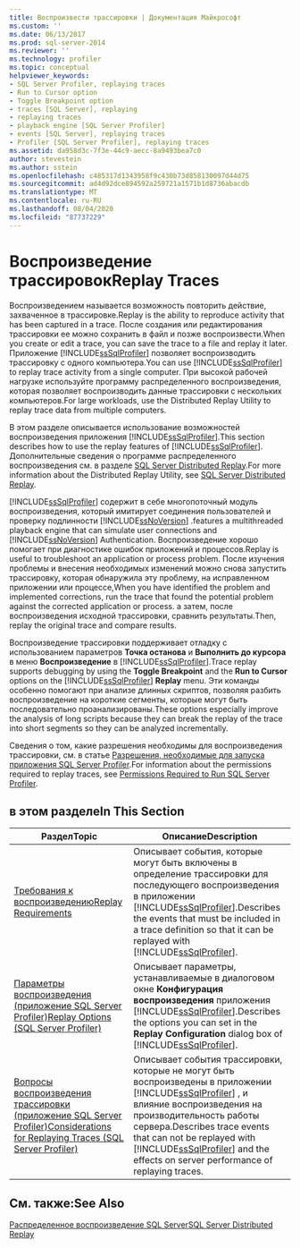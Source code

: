 ```yaml
---
title: Воспроизвести трассировки | Документация Майкрософт
ms.custom: ''
ms.date: 06/13/2017
ms.prod: sql-server-2014
ms.reviewer: ''
ms.technology: profiler
ms.topic: conceptual
helpviewer_keywords:
- SQL Server Profiler, replaying traces
- Run to Cursor option
- Toggle Breakpoint option
- traces [SQL Server], replaying
- replaying traces
- playback engine [SQL Server Profiler]
- events [SQL Server], replaying traces
- Profiler [SQL Server Profiler], replaying traces
ms.assetid: da958d3c-7f3e-44c9-aecc-8a9493bea7c0
author: stevestein
ms.author: sstein
ms.openlocfilehash: c485317d1343958f9c430b73d858130097d44d75
ms.sourcegitcommit: ad4d92dce894592a259721a1571b1d8736abacdb
ms.translationtype: MT
ms.contentlocale: ru-RU
ms.lasthandoff: 08/04/2020
ms.locfileid: "87737229"
---
```

# <a name="replay-traces"></a><span data-ttu-id="77a4c-102">Воспроизведение трассировок</span><span class="sxs-lookup"><span data-stu-id="77a4c-102">Replay Traces</span></span>
  <span data-ttu-id="77a4c-103">Воспроизведением называется возможность повторить действие, захваченное в трассировке.</span><span class="sxs-lookup"><span data-stu-id="77a4c-103">Replay is the ability to reproduce activity that has been captured in a trace.</span></span> <span data-ttu-id="77a4c-104">После создания или редактирования трассировки ее можно сохранить в файл и позже воспроизвести.</span><span class="sxs-lookup"><span data-stu-id="77a4c-104">When you create or edit a trace, you can save the trace to a file and replay it later.</span></span> <span data-ttu-id="77a4c-105">Приложение [!INCLUDE[ssSqlProfiler](../../includes/sssqlprofiler-md.md)] позволяет воспроизводить трассировку с одного компьютера.</span><span class="sxs-lookup"><span data-stu-id="77a4c-105">You can use [!INCLUDE[ssSqlProfiler](../../includes/sssqlprofiler-md.md)] to replay trace activity from a single computer.</span></span> <span data-ttu-id="77a4c-106">При высокой рабочей нагрузке используйте программу распределенного воспроизведения, которая позволяет воспроизводить данные трассировки с нескольких компьютеров.</span><span class="sxs-lookup"><span data-stu-id="77a4c-106">For large workloads, use the Distributed Replay Utility to replay trace data from multiple computers.</span></span>  
  
 <span data-ttu-id="77a4c-107">В этом разделе описывается использование возможностей воспроизведения приложения [!INCLUDE[ssSqlProfiler](../../includes/sssqlprofiler-md.md)].</span><span class="sxs-lookup"><span data-stu-id="77a4c-107">This section describes how to use the replay features of [!INCLUDE[ssSqlProfiler](../../includes/sssqlprofiler-md.md)].</span></span> <span data-ttu-id="77a4c-108">Дополнительные сведения о программе распределенного воспроизведения см. в разделе [SQL Server Distributed Replay](../distributed-replay/sql-server-distributed-replay.md).</span><span class="sxs-lookup"><span data-stu-id="77a4c-108">For more information about the Distributed Replay Utility, see [SQL Server Distributed Replay](../distributed-replay/sql-server-distributed-replay.md).</span></span>  
  
 [!INCLUDE[ssSqlProfiler](../../includes/sssqlprofiler-md.md)] <span data-ttu-id="77a4c-109">содержит в себе многопоточный модуль воспроизведения, который имитирует соединения пользователей и проверку подлинности [!INCLUDE[ssNoVersion](../../includes/ssnoversion-md.md)] .</span><span class="sxs-lookup"><span data-stu-id="77a4c-109">features a multithreaded playback engine that can simulate user connections and [!INCLUDE[ssNoVersion](../../includes/ssnoversion-md.md)] Authentication.</span></span> <span data-ttu-id="77a4c-110">Воспроизведение хорошо помогает при диагностике ошибок приложений и процессов.</span><span class="sxs-lookup"><span data-stu-id="77a4c-110">Replay is useful to troubleshoot an application or process problem.</span></span> <span data-ttu-id="77a4c-111">После изучения проблемы и внесения необходимых изменений можно снова запустить трассировку, которая обнаружила эту проблему, на исправленном приложении или процессе,</span><span class="sxs-lookup"><span data-stu-id="77a4c-111">When you have identified the problem and implemented corrections, run the trace that found the potential problem against the corrected application or process.</span></span> <span data-ttu-id="77a4c-112">а затем, после воспроизведения исходной трассировки, сравнить результаты.</span><span class="sxs-lookup"><span data-stu-id="77a4c-112">Then, replay the original trace and compare results.</span></span>  
  
 <span data-ttu-id="77a4c-113">Воспроизведение трассировки поддерживает отладку с использованием параметров **Точка останова** и **Выполнить до курсора** в меню **Воспроизведение** в [!INCLUDE[ssSqlProfiler](../../includes/sssqlprofiler-md.md)].</span><span class="sxs-lookup"><span data-stu-id="77a4c-113">Trace replay supports debugging by using the **Toggle Breakpoint** and the **Run to Cursor** options on the [!INCLUDE[ssSqlProfiler](../../includes/sssqlprofiler-md.md)] **Replay** menu.</span></span> <span data-ttu-id="77a4c-114">Эти команды особенно помогают при анализе длинных скриптов, позволяя разбить воспроизведение на короткие сегменты, которые могут быть последовательно проанализированы.</span><span class="sxs-lookup"><span data-stu-id="77a4c-114">These options especially improve the analysis of long scripts because they can break the replay of the trace into short segments so they can be analyzed incrementally.</span></span>  
  
 <span data-ttu-id="77a4c-115">Сведения о том, какие разрешения необходимы для воспроизведения трассировки, см. в статье [Разрешения, необходимые для запуска приложения SQL Server Profiler](permissions-required-to-run-sql-server-profiler.md).</span><span class="sxs-lookup"><span data-stu-id="77a4c-115">For information about the permissions required to replay traces, see [Permissions Required to Run SQL Server Profiler](permissions-required-to-run-sql-server-profiler.md).</span></span>  
  
## <a name="in-this-section"></a><span data-ttu-id="77a4c-116">в этом разделе</span><span class="sxs-lookup"><span data-stu-id="77a4c-116">In This Section</span></span>  
  
|<span data-ttu-id="77a4c-117">Раздел</span><span class="sxs-lookup"><span data-stu-id="77a4c-117">Topic</span></span>|<span data-ttu-id="77a4c-118">Описание</span><span class="sxs-lookup"><span data-stu-id="77a4c-118">Description</span></span>|  
|-----------|-----------------|  
|[<span data-ttu-id="77a4c-119">Требования к воспроизведению</span><span class="sxs-lookup"><span data-stu-id="77a4c-119">Replay Requirements</span></span>](replay-requirements.md)|<span data-ttu-id="77a4c-120">Описывает события, которые могут быть включены в определение трассировки для последующего воспроизведения в приложении [!INCLUDE[ssSqlProfiler](../../includes/sssqlprofiler-md.md)].</span><span class="sxs-lookup"><span data-stu-id="77a4c-120">Describes the events that must be included in a trace definition so that it can be replayed with [!INCLUDE[ssSqlProfiler](../../includes/sssqlprofiler-md.md)].</span></span>|  
|[<span data-ttu-id="77a4c-121">Параметры воспроизведения (приложение SQL Server Profiler)</span><span class="sxs-lookup"><span data-stu-id="77a4c-121">Replay Options &#40;SQL Server Profiler&#41;</span></span>](replay-options-sql-server-profiler.md)|<span data-ttu-id="77a4c-122">Описывает параметры, устанавливаемые в диалоговом окне **Конфигурация воспроизведения** приложения [!INCLUDE[ssSqlProfiler](../../includes/sssqlprofiler-md.md)].</span><span class="sxs-lookup"><span data-stu-id="77a4c-122">Describes the options you can set in the **Replay Configuration** dialog box of [!INCLUDE[ssSqlProfiler](../../includes/sssqlprofiler-md.md)].</span></span>|  
|[<span data-ttu-id="77a4c-123">Вопросы воспроизведения трассировки (приложение SQL Server Profiler)</span><span class="sxs-lookup"><span data-stu-id="77a4c-123">Considerations for Replaying Traces &#40;SQL Server Profiler&#41;</span></span>](considerations-for-replaying-traces-sql-server-profiler.md)|<span data-ttu-id="77a4c-124">Описывает события трассировки, которые не могут быть воспроизведены в приложении [!INCLUDE[ssSqlProfiler](../../includes/sssqlprofiler-md.md)] , и влияние воспроизведения на производительность работы сервера.</span><span class="sxs-lookup"><span data-stu-id="77a4c-124">Describes trace events that can not be replayed with [!INCLUDE[ssSqlProfiler](../../includes/sssqlprofiler-md.md)] and the effects on server performance of replaying traces.</span></span>|  
  
## <a name="see-also"></a><span data-ttu-id="77a4c-125">См. также:</span><span class="sxs-lookup"><span data-stu-id="77a4c-125">See Also</span></span>  
 [<span data-ttu-id="77a4c-126">Распределенное воспроизведение SQL Server</span><span class="sxs-lookup"><span data-stu-id="77a4c-126">SQL Server Distributed Replay</span></span>](../distributed-replay/sql-server-distributed-replay.md)  
  
  
